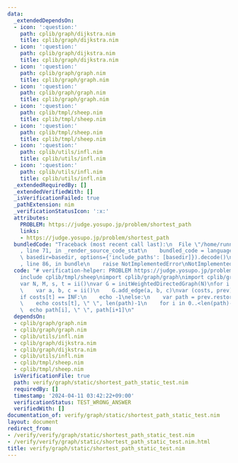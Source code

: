 ```yaml
---
data:
  _extendedDependsOn:
  - icon: ':question:'
    path: cplib/graph/dijkstra.nim
    title: cplib/graph/dijkstra.nim
  - icon: ':question:'
    path: cplib/graph/dijkstra.nim
    title: cplib/graph/dijkstra.nim
  - icon: ':question:'
    path: cplib/graph/graph.nim
    title: cplib/graph/graph.nim
  - icon: ':question:'
    path: cplib/graph/graph.nim
    title: cplib/graph/graph.nim
  - icon: ':question:'
    path: cplib/tmpl/sheep.nim
    title: cplib/tmpl/sheep.nim
  - icon: ':question:'
    path: cplib/tmpl/sheep.nim
    title: cplib/tmpl/sheep.nim
  - icon: ':question:'
    path: cplib/utils/infl.nim
    title: cplib/utils/infl.nim
  - icon: ':question:'
    path: cplib/utils/infl.nim
    title: cplib/utils/infl.nim
  _extendedRequiredBy: []
  _extendedVerifiedWith: []
  _isVerificationFailed: true
  _pathExtension: nim
  _verificationStatusIcon: ':x:'
  attributes:
    PROBLEM: https://judge.yosupo.jp/problem/shortest_path
    links:
    - https://judge.yosupo.jp/problem/shortest_path
  bundledCode: "Traceback (most recent call last):\n  File \"/home/runner/.local/lib/python3.10/site-packages/onlinejudge_verify/documentation/build.py\"\
    , line 71, in _render_source_code_stat\n    bundled_code = language.bundle(stat.path,\
    \ basedir=basedir, options={'include_paths': [basedir]}).decode()\n  File \"/home/runner/.local/lib/python3.10/site-packages/onlinejudge_verify/languages/nim.py\"\
    , line 86, in bundle\n    raise NotImplementedError\nNotImplementedError\n"
  code: "# verification-helper: PROBLEM https://judge.yosupo.jp/problem/shortest_path\n\
    include cplib/tmpl/sheep\nimport cplib/graph/graph\nimport cplib/graph/dijkstra\n\
    var N, M, s, t = ii()\nvar G = initWeightedDirectedGraph(N)\nfor i in 0..<M:\n\
    \    var a, b, c = ii()\n    G.add_edge(a, b, c)\nvar (costs, prev) = G.restore_dijkstra(s)\n\
    if costs[t] == INF:\n    echo -1\nelse:\n    var path = prev.restore_shortestpath_from_prev(t)\n\
    \    echo costs[t], \" \", len(path)-1\n    for i in 0..<len(path)-1:\n      \
    \  echo path[i], \" \", path[i+1]\n"
  dependsOn:
  - cplib/graph/graph.nim
  - cplib/graph/graph.nim
  - cplib/utils/infl.nim
  - cplib/graph/dijkstra.nim
  - cplib/graph/dijkstra.nim
  - cplib/utils/infl.nim
  - cplib/tmpl/sheep.nim
  - cplib/tmpl/sheep.nim
  isVerificationFile: true
  path: verify/graph/static/shortest_path_static_test.nim
  requiredBy: []
  timestamp: '2024-04-11 03:42:22+09:00'
  verificationStatus: TEST_WRONG_ANSWER
  verifiedWith: []
documentation_of: verify/graph/static/shortest_path_static_test.nim
layout: document
redirect_from:
- /verify/verify/graph/static/shortest_path_static_test.nim
- /verify/verify/graph/static/shortest_path_static_test.nim.html
title: verify/graph/static/shortest_path_static_test.nim
---
```

